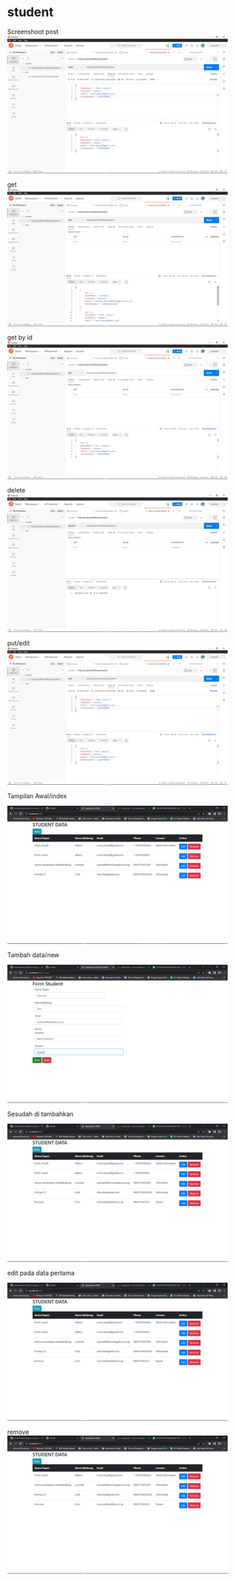 # student
Screenshoot
post
![Screenshootpost](https://github.com/mocharsyil/student/blob/main/img/Screenshot%20(122).png)

get
![Screenshootget](https://github.com/mocharsyil/student/blob/main/img/Screenshot%20(124).png)

get by id
![Screenshootgetbyid](https://github.com/mocharsyil/student/blob/main/img/Screenshot%20(125).png)

delete
![Screenshootdelete](https://github.com/mocharsyil/student/blob/main/img/Screenshot%20(126).png)

put/edit
![Screenshootput](https://github.com/mocharsyil/student/blob/main/img/Screenshot%20(127).png)


Tampilan Awal/index

![Screenshootindex](https://github.com/mocharsyil/student-crud/blob/master/img/Screenshot%20(173).png)

Tambah data/new

![Screenshootnew](https://github.com/mocharsyil/student-crud/blob/master/img/Screenshot%20(174).png)

Sesudah di tambahkan

![Screenshootafter](https://github.com/mocharsyil/student-crud/blob/master/img/Screenshot%20(175).png)

edit pada data pertama

![Screenshootdelete](https://github.com/mocharsyil/student-crud/blob/master/img/Screenshot%20(176).png)

remove
![Screenshootput](https://github.com/mocharsyil/student-crud/blob/master/img/Screenshot%20(178).png)

